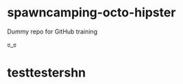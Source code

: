 spawncamping-octo-hipster
=========================

Dummy repo for GitHub training

ಠ_ಠ

testtestershn
=============
